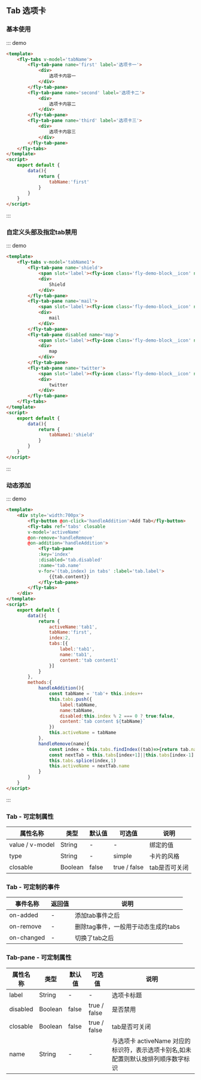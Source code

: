 <script>
    export default {
        data(){
            return {
                activeName:'tab1',
                tabName:'first',
                tabName1:'shield',
                index:2,
                tabs:[{
                    label:'tab1',
                    name:'tab1',
                    content:'tab content1'
                }]
            }
        },
        methods:{
            handleAddition(){
                const tabName = 'tab'+ this.index++
                this.tabs.push({
                    label:tabName,
                    name:tabName,
                    disabled:this.index % 2 === 0 ? true:false,
                    content:`tab content ${tabName}`
                })
                this.activeName = tabName
            },
            handleRemove(name){
                const index = this.tabs.findIndex((tab)=>{return tab.name === name})
                const nextTab = this.tabs[index+1]||this.tabs[index-1]
                this.tabs.splice(index,1)
                this.activeName = nextTab.name
            }
        }
    }
</script>
## Tab 选项卡

### 基本使用

::: demo
```html
<template>
    <fly-tabs v-model='tabName'>
        <fly-tab-pane name='first' label='选项卡一'>
            <div>
                选项卡内容一
            </div>
        </fly-tab-pane>
        <fly-tab-pane name='second' label='选项卡二'>
            <div>
                选项卡内容二
            </div>
        </fly-tab-pane>
        <fly-tab-pane name='third' label='选项卡三'>
            <div>
                选项卡内容三
            </div>
        </fly-tab-pane>
    </fly-tabs>
</template>
<script>
    export default {
        data(){
            return {
                tabName:'first'
            }
        }
    }
</script>
```
:::

### 自定义头部及指定tab禁用
::: demo
```html
<template>
    <fly-tabs v-model='tabName1'>
        <fly-tab-pane name='shield'>
            <span slot='label'><fly-icon class='fly-demo-block__icon' name='shield'></fly-icon>shield</span>
            <div>
                Shield
            </div>
        </fly-tab-pane>
        <fly-tab-pane name='mail'>
            <span slot='label'><fly-icon class='fly-demo-block__icon' name='mail'></fly-icon>mail</span>
            <div>
                mail
            </div>
        </fly-tab-pane>
        <fly-tab-pane disabled name='map'>
            <span slot='label'><fly-icon class='fly-demo-block__icon' name='map'></fly-icon>map</span>
            <div>
                map
            </div>
        </fly-tab-pane>
        <fly-tab-pane name='twitter'>
            <span slot='label'><fly-icon class='fly-demo-block__icon' name='twitter'></fly-icon>twitter</span>
            <div>
                twitter
            </div>
        </fly-tab-pane>
    </fly-tabs>
</template>
<script>
    export default {
        data(){
            return {
                tabName1:'shield'
            }
        }
    }
</script>
```
:::

### 动态添加

::: demo
```html
<template>
    <div style='width:700px'>
        <fly-button @on-click='handleAddition'>Add Tab</fly-button>
        <fly-tabs ref='tabs' closable 
        v-model='activeName' 
        @on-remove='handleRemove' 
        @on-addition='handleAddition'>
            <fly-tab-pane 
            :key='index' 
            :disabled='tab.disabled'
            :name='tab.name' 
            v-for='(tab,index) in tabs' :label='tab.label'>
                {{tab.content}}
            </fly-tab-pane>
        </fly-tabs>
    </div>
</template>
<script>
    export default {
        data(){
            return {
                activeName:'tab1',
                tabName:'first',
                index:2,
                tabs:[{
                    label:'tab1',
                    name:'tab1',
                    content:'tab content1'
                }]
            }
        },
        methods:{
            handleAddition(){
                const tabName = 'tab'+ this.index++
                this.tabs.push({
                    label:tabName,
                    name:tabName,
                    disabled:this.index % 2 === 0 ? true:false,
                    content:`tab content ${tabName}`
                })
                this.activeName = tabName
            },
            handleRemove(name){
                const index = this.tabs.findIndex((tab)=>{return tab.name === name})
                const nextTab = this.tabs[index+1]||this.tabs[index-1]
                this.tabs.splice(index,1)
                this.activeName = nextTab.name
            }
        }
    }
</script>
```
:::


### Tab - 可定制属性

属性名称 | 类型 | 默认值  | 可选值  | 说明  |
---------|----------|---------|---------|--------|
value / v-model | String | - | - | 绑定的值
type |  String  | - | simple | 卡片的风格  |
closable | Boolean | false  | true / false | tab是否可关闭  |

### Tab - 可定制的事件

事件名称 | 返回值 | 说明
---------|----------|---------
 on-added | - |  添加tab事件之后
 on-remove | - | 删除tag事件，一般用于动态生成的tabs
 on-changed | - | 切换了tab之后

 ### Tab-pane - 可定制属性

属性名称 | 类型 | 默认值  | 可选值  | 说明  |
---------|----------|---------|---------|--------|
label |  String  | - | - | 选项卡标题  |
disabled | Boolean | false  | true / false | 是否禁用 |
closable | Boolean | false  | true / false | tab是否可关闭  |
name | String | -  | - | 与选项卡 activeName 对应的标识符，表示选项卡别名,如未配置则默认按排列顺序数字标识 |

